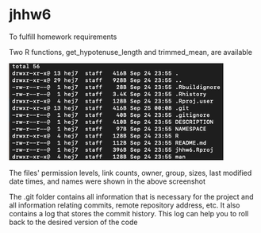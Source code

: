 # jhhw6
To fulfill homework requirements

Two R functions, get_hypotenuse_length and trimmed_mean, are available

![](what-dot-git-contains.png)

The files' permission levels, link counts, owner, group, sizes, last modified date times, and names were shown in the above screenshot

The .git folder contains all information that is necessary for the project and all information relating commits, remote repository address, etc. It also contains a log that stores the commit history. This log can help you to roll back to the desired version of the code

